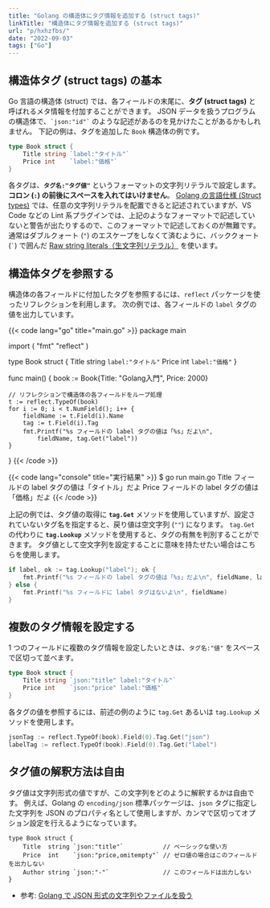 ```yaml
---
title: "Golang の構造体にタグ情報を追加する (struct tags)"
linkTitle: "構造体にタグ情報を追加する (struct tags)"
url: "p/hxhzfbs/"
date: "2022-09-03"
tags: ["Go"]
---
```


構造体タグ (struct tags) の基本
----

Go 言語の構造体 (struct) では、各フィールドの末尾に、__タグ (struct tags)__ と呼ばれるメタ情報を付加することができます。
JSON データを扱うプログラムの構造体で、`` `json:"id"` `` のような記述があるのを見かけたことがあるかもしれません。
下記の例は、タグを追加した `Book` 構造体の例です。

```go
type Book struct {
	Title string `label:"タイトル"`
	Price int    `label:"価格"`
}
```

各タグは、__`タグ名:"タグ値"`__ というフォーマットの文字列リテラルで設定します。
__コロン (`:`) の前後にスペースを入れてはいけません__。
[Golang の言語仕様 (Struct types)](https://go.dev/ref/spec#Struct_types) では、任意の文字列リテラルを配置できると記述されていますが、VS Code などの Lint 系プラグインでは、上記のようなフォーマットで記述していないと警告が出たりするので、このフォーマットで記述しておくのが無難です。
通常はダブルクォート (`"`) のエスケープをしなくて済むように、バッククォート (`` ` ``) で囲んだ [Raw string literals（生文字列リテラル）](https://go.dev/ref/spec#String_literals) を使います。


構造体タグを参照する
----

構造体の各フィールドに付加したタグを参照するには、`reflect` パッケージを使ったリフレクションを利用します。
次の例では、各フィールドの `label` タグの値を出力しています。

{{< code lang="go" title="main.go" >}}
package main

import (
	"fmt"
	"reflect"
)

type Book struct {
	Title string `label:"タイトル"`
	Price int    `label:"価格"`
}

func main() {
	book := Book{Title: "Golang入門", Price: 2000}

	// リフレクションで構造体の各フィールドをループ処理
	t := reflect.TypeOf(book)
	for i := 0; i < t.NumField(); i++ {
		fieldName := t.Field(i).Name
		tag := t.Field(i).Tag
		fmt.Printf("%s フィールドの label タグの値は「%s」だよ\n",
			fieldName, tag.Get("label"))
	}
}
{{< /code >}}

{{< code lang="console" title="実行結果" >}}
$ go run main.go
Title フィールドの label タグの値は「タイトル」だよ
Price フィールドの label タグの値は「価格」だよ
{{< /code >}}

上記の例では、タグ値の取得に __`tag.Get`__ メソッドを使用していますが、設定されていないタグ名を指定すると、戻り値は空文字列 (`""`) になります。
`tag.Get` の代わりに __`tag.Lookup`__ メソッドを使用すると、タグの有無を判別することができます。
タグ値として空文字列を設定することに意味を持たせたい場合はこちらを使用します。

```go
if label, ok := tag.Lookup("label"); ok {
	fmt.Printf("%s フィールドの label タグの値は「%s」だよ\n", fieldName, label)
} else {
	fmt.Printf("%s フィールドに label タグはないよ\n", fieldName)
}
```


複数のタグ情報を設定する
----

1 つのフィールドに複数のタグ情報を設定したいときは、`タグ名:"値"` をスペースで区切って並べます。

```go
type Book struct {
	Title string `json:"title" label:"タイトル"`
	Price int    `json:"price" label:"価格"`
}
```

各タグの値を参照するには、前述の例のように `tag.Get` あるいは `tag.Lookup` メソッドを使用します。

```go
jsonTag := reflect.TypeOf(book).Field(0).Tag.Get("json")
labelTag := reflect.TypeOf(book).Field(0).Tag.Get("label")
```


タグ値の解釈方法は自由
----

タグ値は文字列形式の値ですが、この文字列をどのように解釈するかは自由です。
例えば、Golang の `encoding/json` 標準パッケージは、`json` タグに指定した文字列を JSON のプロパティ名として使用しますが、カンマで区切ってオプション設定を行えるようになっています。

```golang
type Book struct {
	Title  string `json:"title"`           // ベーシックな使い方
	Price  int    `json:"price,omitempty"` // ゼロ値の場合はこのフィールドを出力しない
	Author string `json:"-"`               // このフィールドは出力しない
}
```

- 参考: [Golang で JSON 形式の文字列やファイルを扱う](/p/dsbs9p5/)

